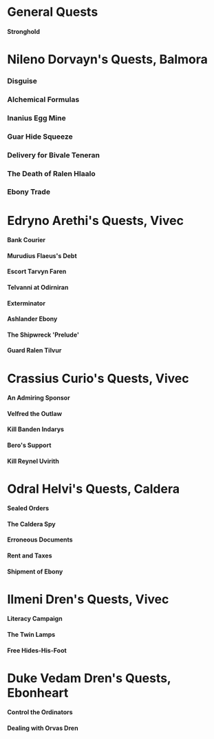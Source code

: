 # General Quests
#### Stronghold

# Nileno Dorvayn's Quests, Balmora
### Disguise
### Alchemical Formulas
### Inanius Egg Mine
### Guar Hide Squeeze
### Delivery for Bivale Teneran
### The Death of Ralen Hlaalo
### Ebony Trade

# Edryno Arethi's Quests, Vivec
#### Bank Courier
#### Murudius Flaeus's Debt
#### Escort Tarvyn Faren
#### Telvanni at Odirniran
#### Exterminator
#### Ashlander Ebony
#### The Shipwreck 'Prelude'
#### Guard Ralen Tilvur

# Crassius Curio's Quests, Vivec
#### An Admiring Sponsor
#### Velfred the Outlaw
#### Kill Banden Indarys
#### Bero's Support
#### Kill Reynel Uvirith

# Odral Helvi's Quests, Caldera
#### Sealed Orders
#### The Caldera Spy
#### Erroneous Documents
#### Rent and Taxes
#### Shipment of Ebony

# Ilmeni Dren's Quests, Vivec
#### Literacy Campaign
#### The Twin Lamps
#### Free Hides-His-Foot

# Duke Vedam Dren's Quests, Ebonheart
#### Control the Ordinators
#### Dealing with Orvas Dren
